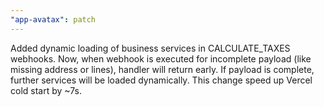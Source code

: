 ```yaml
---
"app-avatax": patch
---
```


Added dynamic loading of business services in CALCULATE_TAXES webhooks. Now, when webhook is executed for incomplete payload (like missing address or lines), handler will return early. If payload is complete, further services will be loaded dynamically. This change speed up Vercel cold start by ~7s.
